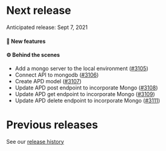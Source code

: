 # Next release

Anticipated release: Sept 7, 2021

#### 🚀 New features

#### ⚙️ Behind the scenes

- Add a mongo server to the local environment ([#3105])
- Connect API to mongodb ([#3106])
- Create APD model ([#3107])
- Update APD post endpoint to incorporate Mongo ([#3108])
- Update APD get endpoint to incorporate Mongo ([#3109])
- Update APD delete endpoint to incorporate Mongo ([#3111])

# Previous releases

See our [release history](https://github.com/CMSgov/eAPD/releases)

[#3105]: https://github.com/CMSgov/eAPD/issues/3105
[#3106]: https://github.com/CMSgov/eAPD/issues/3106
[#3107]: https://github.com/CMSgov/eAPD/issues/3107
[#3108]: https://github.com/CMSgov/eAPD/issues/3108
[#3109]: https://github.com/CMSgov/eAPD/issues/3109
[#3111]: https://github.com/CMSgov/eAPD/issues/3111

